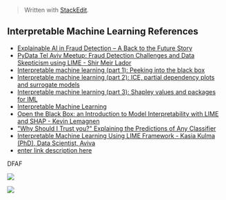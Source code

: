 > Written with [StackEdit](https://stackedit.io/).

## Interpretable Machine Learning References

- [Explainable AI in Fraud Detection – A Back to the Future Story](https://www.fico.com/blogs/analytics-optimization/explainable-ai-fraud-detection/)
- [PyData Tel Aviv Meetup: Fraud Detection Challenges and Data Skepticism using LIME - Shir Meir Lador](https://www.youtube.com/watch?v=HcaAKI1tVGM)
- [Interpretable machine learning (part 1): Peeking into the black box](https://www.youtube.com/watch?v=SeRahnbWTtM)
- [Interpretable machine learning (part 2): ICE, partial dependency plots and surrogate models](https://www.youtube.com/watch?v=SFcAfoTcCVA)
- [Interpretable machine learning (part 3): Shapley values and packages for IML](https://www.youtube.com/watch?v=OiJGxA64bJs)
- [Interpretable Machine Learning](https://www.youtube.com/watch?v=3uLegw5HhYk)
- [Open the Black Box: an Introduction to Model Interpretability with LIME and SHAP - Kevin Lemagnen](https://www.youtube.com/watch?v=C80SQe16Rao)
- ["Why Should I Trust you?" Explaining the Predictions of Any Classifier](https://www.youtube.com/watch?v=KP7-JtFMLo4)
- [Interpretable Machine Learning Using LIME Framework - Kasia Kulma (PhD), Data Scientist, Aviva](https://www.youtube.com/watch?v=Y3t11vuuOM)
- []()
[enter link description here](https://github.com/markeyser/Data-Science-Cookbook/blob/master/imgs/Fraud-Detection-Dashboard-LIME.png)

DFAF

![](https://github.com/markeyser/Data-Science-Cookbook/blob/master/imgs/Fraud-Detection-Dashboard-LIME.png)

![](https://github.com/markeyser/Data-Science-Cookbook/blob/master/imgs/Fraud-Detection-Dashboard-LIME.png?raw=true)
<!--stackedit_data:
eyJoaXN0b3J5IjpbMTE0ODU5OTk4LC0xNDQ3Mzc4MzIyXX0=
-->